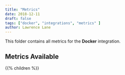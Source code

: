 ```yaml
---
title: "Metrics"
date: 2018-12-11
draft: false
tags: ["docker", "integrations", "metrics" ]
author: Lawrence Lane
---
```


This folder contains all metrics for the **Docker** integration.

## Metrics Available
{{% children %}}
